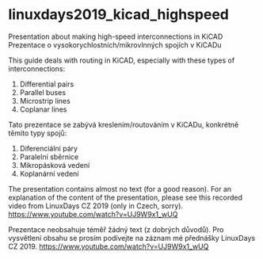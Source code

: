 # linuxdays2019_kicad_highspeed
Presentation about making high-speed interconnections in KiCAD
Prezentace o vysokorychlostních/mikrovlnných spojích v KiCADu

This guide deals with routing in KiCAD, especially with these types of interconnections:
1. Differential pairs
2. Parallel buses
3. Microstrip lines
4. Coplanar lines

Tato prezentace se zabývá kreslením/routováním v KiCADu, konkrétně těmito typy spojů:
1. Diferenciální páry
2. Paralelní sběrnice
3. Mikropásková vedení
4. Koplanární vedení

The presentation contains almost no text (for a good reason). For an explanation of the content of the presentation, please see this recorded video from LinuxDays CZ 2019 (only in Czech, sorry).
https://www.youtube.com/watch?v=UJ9W9x1_wUQ

Prezentace neobsahuje téměř žádný text (z dobrých důvodů). Pro vysvětlení obsahu se prosím podívejte na záznam mé přednášky LinuxDays CZ 2019.
https://www.youtube.com/watch?v=UJ9W9x1_wUQ
